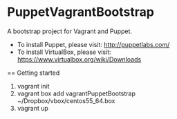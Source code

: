 PuppetVagrantBootstrap
======================

A bootstrap project for Vagrant and Puppet.

* To install Puppet, please visit: http://puppetlabs.com/
* To install VirtualBox, please visit: https://www.virtualbox.org/wiki/Downloads

== Getting started
1. vagrant init
2. vagrant box add vagrantPuppetBootstrap ~/Dropbox/vbox/centos55_64.box
3. vagrant up
